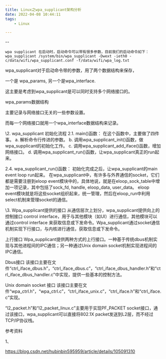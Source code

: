 ```yaml
---
title: Linux之wpa_supplicant架构分析
date: 2022-04-08 10:44:11
tags:
	- Linux

---
```


--

```
wpa supplicant 在启动时，启动命令可以带有很多参数，目前我们的启动命令如下：
wpa_supplicant /system/bin/wpa_supplicant -Dwext -ieth0 -c/data/wifi/wpa_supplicant.conf -f/data/wifi/wpa_log.txt
```

wpa_supplicant对于启动命令带的参数，用了两个数据结构来保存，

一个是 wpa_params, 另一个是wpa_interface.

这主要是考虑到wpa_supplicant是可以同时支持多个网络接口的。

wpa_params数据结构

主要记录与网络接口无关的一些参数设置。

而每一个网络接口就用一个wpa_interface数据结构来记录。



\2. wpa_supplicant 初始化流程
2.1. main()函数：
在这个函数中，主要做了四件事。
a. 解析命令行传进的参数。
b. 调用wpa_supplicant_init()函数，做wpa_supplicant的初始化工作。
c. 调用wpa_supplicant_add_iface()函数，增加网络接口。
d. 调用wpa_supplicant_run()函数，让wpa_supplicant真正的run起来。



2.4. wpa_supplicant_run()函数：
初始化完成之后，让wpa_supplicant的main event loop run起来。
在wpa_supplicant中，有许多与外界通信的socket，它们都是需要注册到eloop event模块中的，具体地说，就是在eloop_sock_table中增加一项记录，其中包括了sock_fd, handle, eloop_data, user_data。
eloop event模块就是将这些socket组织起来，统一管理，然后在eloop_run中利用select机制来管理socket的通信。



\3. Wpa_supplicant提供的接口
从通信层次上划分，wpa_supplicant提供向上的控制接口 control interface，用于与其他模块（如UI）进行通信，其他模块可以通过control interface 来获取信息或下发命令。Wpa_supplicant通过socket通信机制实现下行接口，与内核进行通信，获取信息或下发命令。

上行接口
Wpa_supplicant提供两种方式的上行接口。一种基于传统dbus机制实现与其他进程间的IPC通信；另一种通过Unix domain socket机制实现进程间的IPC通信。



Dbus接口
该接口主要在文件“ctrl_iface_dbus.h”，“ctrl_iface_dbus.c”，“ctrl_iface_dbus_handler.h”和“ctrl_iface_dbus_handler.c”中实现，提供一些基本的控制方法。



 Unix domain socket 接口
该接口主要在文件“wpa_ctrl.h”，“wpa_ctrl.c”，“ctrl_iface_unix.c”，“ctrl_iface.h”和“ctrl_iface.c”实现。



“l2_packet.h”和“l2_packet_linux.c”主要用于实现PF_PACKET socket接口，通过该接口，wpa_supplicant可以直接将802.1X packet发送到L2层，而不经过TCP/IP协议栈。



参考资料

1、

https://blog.csdn.net/hubinbin595959/article/details/105091310